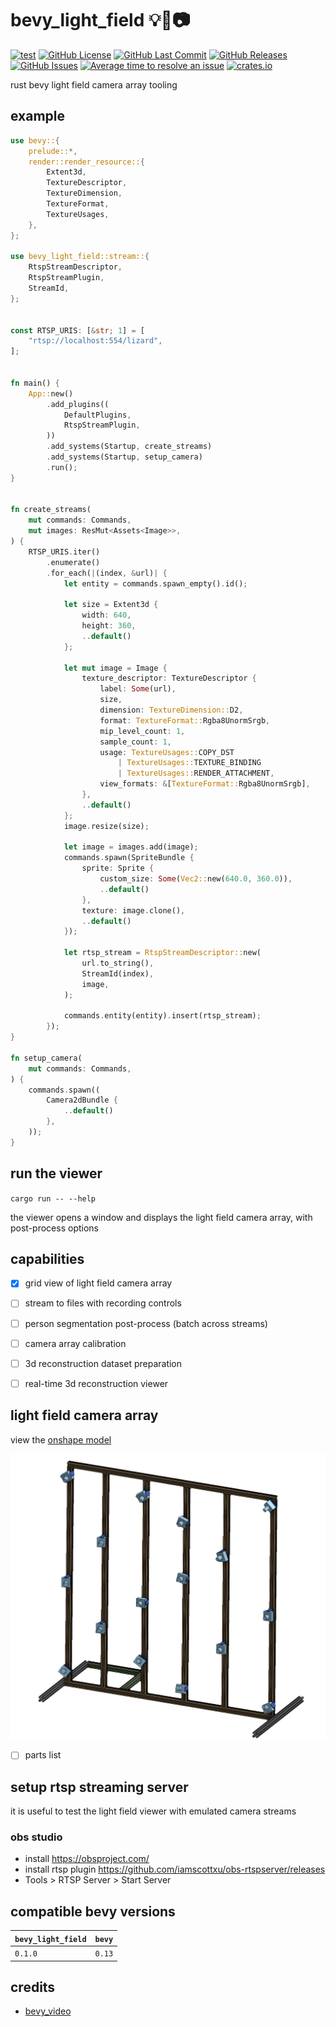 # bevy_light_field 💡🌾📷
[![test](https://github.com/mosure/bevy_light_field/workflows/test/badge.svg)](https://github.com/Mosure/bevy_light_field/actions?query=workflow%3Atest)
[![GitHub License](https://img.shields.io/github/license/mosure/bevy_light_field)](https://raw.githubusercontent.com/mosure/bevy_light_field/main/LICENSE)
[![GitHub Last Commit](https://img.shields.io/github/last-commit/mosure/bevy_light_field)](https://github.com/mosure/bevy_light_field)
[![GitHub Releases](https://img.shields.io/github/v/release/mosure/bevy_light_field?include_prereleases&sort=semver)](https://github.com/mosure/bevy_light_field/releases)
[![GitHub Issues](https://img.shields.io/github/issues/mosure/bevy_light_field)](https://github.com/mosure/bevy_light_field/issues)
[![Average time to resolve an issue](https://isitmaintained.com/badge/resolution/mosure/bevy_light_field.svg)](http://isitmaintained.com/project/mosure/bevy_light_field)
[![crates.io](https://img.shields.io/crates/v/bevy_light_field.svg)](https://crates.io/crates/bevy_light_field)

rust bevy light field camera array tooling


## example

```rust
use bevy::{
    prelude::*,
    render::render_resource::{
        Extent3d,
        TextureDescriptor,
        TextureDimension,
        TextureFormat,
        TextureUsages,
    },
};

use bevy_light_field::stream::{
    RtspStreamDescriptor,
    RtspStreamPlugin,
    StreamId,
};


const RTSP_URIS: [&str; 1] = [
    "rtsp://localhost:554/lizard",
];


fn main() {
    App::new()
        .add_plugins((
            DefaultPlugins,
            RtspStreamPlugin,
        ))
        .add_systems(Startup, create_streams)
        .add_systems(Startup, setup_camera)
        .run();
}


fn create_streams(
    mut commands: Commands,
    mut images: ResMut<Assets<Image>>,
) {
    RTSP_URIS.iter()
        .enumerate()
        .for_each(|(index, &url)| {
            let entity = commands.spawn_empty().id();

            let size = Extent3d {
                width: 640,
                height: 360,
                ..default()
            };

            let mut image = Image {
                texture_descriptor: TextureDescriptor {
                    label: Some(url),
                    size,
                    dimension: TextureDimension::D2,
                    format: TextureFormat::Rgba8UnormSrgb,
                    mip_level_count: 1,
                    sample_count: 1,
                    usage: TextureUsages::COPY_DST
                        | TextureUsages::TEXTURE_BINDING
                        | TextureUsages::RENDER_ATTACHMENT,
                    view_formats: &[TextureFormat::Rgba8UnormSrgb],
                },
                ..default()
            };
            image.resize(size);

            let image = images.add(image);
            commands.spawn(SpriteBundle {
                sprite: Sprite {
                    custom_size: Some(Vec2::new(640.0, 360.0)),
                    ..default()
                },
                texture: image.clone(),
                ..default()
            });

            let rtsp_stream = RtspStreamDescriptor::new(
                url.to_string(),
                StreamId(index),
                image,
            );

            commands.entity(entity).insert(rtsp_stream);
        });
}

fn setup_camera(
    mut commands: Commands,
) {
    commands.spawn((
        Camera2dBundle {
            ..default()
        },
    ));
}
```


## run the viewer

`cargo run -- --help`

the viewer opens a window and displays the light field camera array, with post-process options


## capabilities

- [X] grid view of light field camera array
- [ ] stream to files with recording controls
- [ ] person segmentation post-process (batch across streams)
- [ ] camera array calibration
- [ ] 3d reconstruction dataset preparation
- [ ] real-time 3d reconstruction viewer


## light field camera array

view the [onshape model](https://cad.onshape.com/documents/20d4b522e97cda88fb785536/w/9939c2cecd85477ae7e753f6/e/69f97c604cdee8494e4e46bc?renderMode=0&uiState=65ea51d493f7bd0c772084fa)

![Alt text](docs/light_field_camera_onshape_transparent.webp)

- [ ] parts list


## setup rtsp streaming server

it is useful to test the light field viewer with emulated camera streams

### obs studio

- install https://obsproject.com/
- install rtsp plugin https://github.com/iamscottxu/obs-rtspserver/releases
- Tools > RTSP Server > Start Server


## compatible bevy versions

| `bevy_light_field`    | `bevy` |
| :--                   | :--    |
| `0.1.0`               | `0.13` |


## credits
- [bevy_video](https://github.com/PortalCloudInc/bevy_video)
